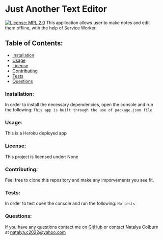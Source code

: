 # Just Another Text Editor  
[![License: MPL 2.0](https://img.shields.io/badge/License-MPL_2.0-brightgreen.svg)](https://opensource.org/licenses/MPL-2.0)
This application allows user to make notes and edit them offline, wtih the help of Service Worker.
## Table of Contents:
* [Installation](#install)
* [Usage](#usage)
* [License](#license)
* [Contributing](#contribute)
* [Tests](#tests)
* [Questions](#questions)
### Installation:
In order to install the necessary dependencies, open the console and run the following:
```This app is built through the use of package.json file```
### Usage:
This is a Heroku deployed app
### License:
This project is licensed under:
None
### Contributing:
Feel free to clone this repository and make any imporvements you see fit.
### Tests:
In order to test open the console and run the following:
```No tests```
### Questions:
If you have any questions contact me on [GitHub](https://github.com/NatalyaCo) or contact 
Natalya Colburn at natalya.c2022@yahoo.com  
 